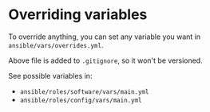# Overriding variables

To override anything, you can set any variable you want in `ansible/vars/overrides.yml`.

Above file is added to `.gitignore`, so it won't be versioned.

See possible variables in:

- `ansible/roles/software/vars/main.yml`
- `ansible/roles/config/vars/main.yml`

